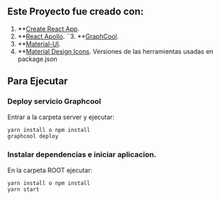 ## Este Proyecto fue creado con: 
1. **[Create React App](https://github.com/facebookincubator/create-react-app).
2. **[React Apollo](https://github.com/apollographql/react-apollo).
¨3. **[GraphCool](https://www.graph.cool/).
4. **[Material-UI](http://www.material-ui.com/#/).
5. **[Material Design Icons](https://materialdesignicons.com/).
Versiones de las herramientas usadas en package.json

## Para Ejecutar

### Deploy servicio Graphcool
Entrar a la carpeta server y ejecutar:
```bash
yarn install o npm install
graphcool deploy
```
### Instalar dependencias e iniciar aplicacion.
En la carpeta ROOT ejecutar:
```bash
yarn install o npm install
yarn start
```

